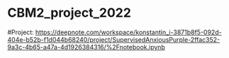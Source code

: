 # CBM2_project_2022


#Project: https://deepnote.com/workspace/konstantin_i-3871b8f5-092d-404e-b52b-f1d044b68240/project/SupervisedAnxiousPurple-2ffac352-9a3c-4b65-a47a-4d1926384316/%2Fnotebook.ipynb
